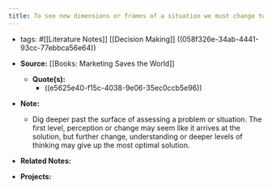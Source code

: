 ```yaml
---
title: To see new dimensions or frames of a situation we must change twice
---
```


- tags: #[[Literature Notes]] [[Decision Making]] ((058f326e-34ab-4441-93cc-77ebbca56e64))

- **Source:** [[Books: Marketing Saves the World]]
	 - **Quote(s):**
		 - ((e5625e40-f15c-4038-9e06-35ec0ccb5e96))

- **Note:**
	 - Dig deeper past the surface of assessing a problem or situation. The first level, perception or change may seem like it arrives at the solution, but further change, understanding or deeper levels of thinking may give up the most optimal solution.

- **Related Notes:**

- **Projects:**
